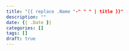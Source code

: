 ```yaml
---
title: "{{ replace .Name "-" " " | title }}"
description: ""
date: {{ .Date }}
categories: []
tags: []
draft: true
---
```



<!--more-->
